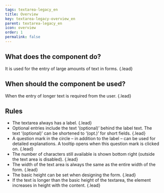 ```yaml
---
tags: textarea-legacy_en
title: Overview
key: textarea-legacy-overview_en
parent: textarea-legacy_en
icon: overview
order: 1
permalink: false  
---
```


## What does the component do?
It is used for the entry of large amounts of text in forms. {.lead}

## When should the component be used?
When the entry of longer text is required from the user. {.lead}

## Rules
* The textarea always has a label. {.lead}
* Optional entries include the text ‘(optional)’ behind the label text. The text ‘(optional)’ can be shortened to ‘(opt.)’ for short fields. {.lead}
* A question mark in the circle – in addition to the label – can be used for detailed explanations. A <sbb-link variant="inline" href="/en/design-system/legacy/components/tooltip/">tooltip</sbb-link> opens when this question mark is clicked on. {.lead}
* The number of characters still available is shown bottom right (outside the text area is disabled). {.lead}
* The width of the text area is always the same as the entire width of the form. {.lead}
* The basic height can be set when designing the form. {.lead}
* If the text is longer than the basic height of the textarea, the element increases in height with the content. {.lead}